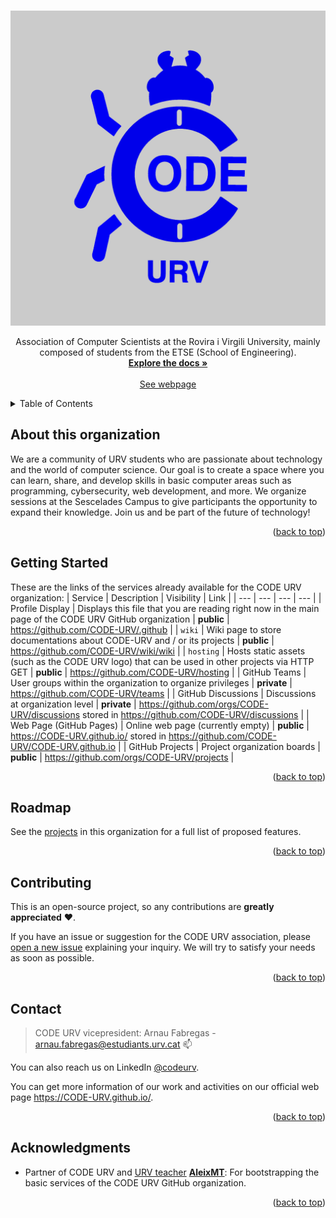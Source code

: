 <a name="readme-top"></a>

<!-- PROJECT LOGO -->
<br />
<div align="center">
  <a href="https://github.com/CODE-URV">
    <img src="https://raw.githubusercontent.com/CODE-URV/hosting/refs/heads/master/assets/code-urv-logo.png" alt="Logo">
  </a>

  <p align="center">
    Association of Computer Scientists at the Rovira i Virgili University, mainly composed of students from the ETSE (School of Engineering).
    <br />
    <a href="https://github.com/CODE-URV/wiki/wiki"><strong>Explore the docs »</strong></a>
    <br />
    <br />
    <a href="https://CODE-URV.github.io/">See webpage</a>
  </p>
</div>



<!-- TABLE OF CONTENTS -->
<details>
  <summary>Table of Contents</summary>
  <ol>
    <li><a href="#about-this-organization">About this organization</a></li>
    <li><a href="#getting-started">Getting Started</a></li>
    <li><a href="#roadmap">Roadmap</a></li>
    <li><a href="#contributing">Contributing</a></li>
    <li><a href="#contact">Contact</a></li>
    <li><a href="#acknowledgments">Acknowledgments</a></li>
  </ol>
</details>



<!-- ABOUT THE PROJECT -->
## About this organization
We are a community of URV students who are passionate about technology and the world of computer science. Our goal is
to create a space where you can learn, share, and develop skills in basic computer areas such as programming, 
cybersecurity, web development, and more. We organize sessions at the Sescelades Campus to give participants the 
opportunity to expand their knowledge. Join us and be part of the future of technology!

<p align="right">(<a href="#readme-top">back to top</a>)</p>


<!-- GETTING STARTED -->
## Getting Started
These are the links of the services already available for the CODE URV organization:
| Service | Description | Visibility | Link |
| --- | --- | --- | --- |
| Profile Display | Displays this file that you are reading right now in the main page of the CODE URV GitHub organization | **public** | https://github.com/CODE-URV/.github |
| `wiki` | Wiki page to store documentations about CODE-URV and / or its projects | **public** | https://github.com/CODE-URV/wiki/wiki |
| `hosting` | Hosts static assets (such as the CODE URV logo) that can be used in other projects via HTTP GET | **public** | https://github.com/CODE-URV/hosting |
| GitHub Teams | User groups within the organization to organize privileges | **private** | https://github.com/CODE-URV/teams |
| GitHub Discussions | Discussions at organization level | **private** | https://github.com/orgs/CODE-URV/discussions stored in https://github.com/CODE-URV/discussions | 
| Web Page (GitHub Pages) | Online web page (currently empty) | **public** | https://CODE-URV.github.io/ stored in https://github.com/CODE-URV/CODE-URV.github.io |
| GitHub Projects | Project organization boards | **public** | https://github.com/orgs/CODE-URV/projects |

<p align="right">(<a href="#readme-top">back to top</a>)</p>



<!-- ROADMAP -->
## Roadmap
See the [projects](https://github.com/orgs/CODE-URV/projects) in this organization for a full list of proposed 
features.

<p align="right">(<a href="#readme-top">back to top</a>)</p>



<!-- CONTRIBUTING -->
## Contributing
This is an open-source project, so any contributions are **greatly appreciated** ❤. 

If you have an issue or suggestion for the CODE URV association, please 
[open a new issue](https://github.com/CODE-URV/.github/issues/new) explaining your inquiry. We will try to satisfy your 
needs as soon as possible. 

<p align="right">(<a href="#readme-top">back to top</a>)</p>



<!-- CONTACT -->
## Contact

>CODE URV vicepresident: Arnau Fabregas - [arnau.fabregas@estudiants.urv.cat](arnau.fabregas@estudiants.urv.cat) 📫

You can also reach us on LinkedIn [@codeurv](https://es.linkedin.com/in/codeurv).

You can get more information of our work and activities on our official web page https://CODE-URV.github.io/.

<p align="right">(<a href="#readme-top">back to top</a>)</p>



<!-- ACKNOWLEDGMENTS -->
## Acknowledgments
* Partner of CODE URV and [URV teacher](https://www.urv.cat/html/docencia-per-centre/general-I65230.php) [**AleixMT**](https://github.com/AleixMT): For bootstrapping the basic services 
  of the CODE URV GitHub organization. 

<p align="right">(<a href="#readme-top">back to top</a>)</p>



